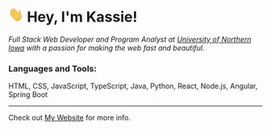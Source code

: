 <!-- @format -->
<h1>
<img src="assets/wave.gif" width="30px" height="30px"> 
Hey, I'm Kassie!
</h1>

_Full Stack Web Developer and Program Analyst at [University of Northern Iowa](https://www.uni.edu) with a passion for making the web fast and beautiful._

<h3>Languages and Tools:</h3>
HTML, CSS, JavaScript, TypeScript, Java, Python, React, Node.js, Angular, Spring Boot

---

Check out [My Website](https://www.sprinkleweb.com) for more info.
